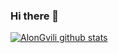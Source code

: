 ### Hi there 👋

[![AlonGvili github stats](https://github-readme-stats.vercel.app/api?username=alongvili)](https://github.com/anuraghazra/github-readme-stats)
